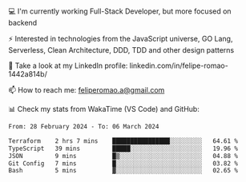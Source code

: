 💻 I'm currently working Full-Stack Developer, but more focused on backend

⚡ Interested in technologies from the JavaScript universe, GO Lang, Serverless, Clean Architecture, DDD, TDD and other design patterns

👥 Take a look at my LinkedIn profile: linkedin.com/in/felipe-romao-1442a814b/

📫 How to reach me: feliperomao.a@gmail.com

📊 Check my stats from WakaTime (VS Code) and GitHub:

<!--START_SECTION:waka-->

```txt
From: 28 February 2024 - To: 06 March 2024

Terraform    2 hrs 7 mins    ████████████████░░░░░░░░░   64.61 %
TypeScript   39 mins         █████░░░░░░░░░░░░░░░░░░░░   19.96 %
JSON         9 mins          █▒░░░░░░░░░░░░░░░░░░░░░░░   04.88 %
Git Config   7 mins          █░░░░░░░░░░░░░░░░░░░░░░░░   03.82 %
Bash         5 mins          ▓░░░░░░░░░░░░░░░░░░░░░░░░   02.65 %
```

<!--END_SECTION:waka-->
